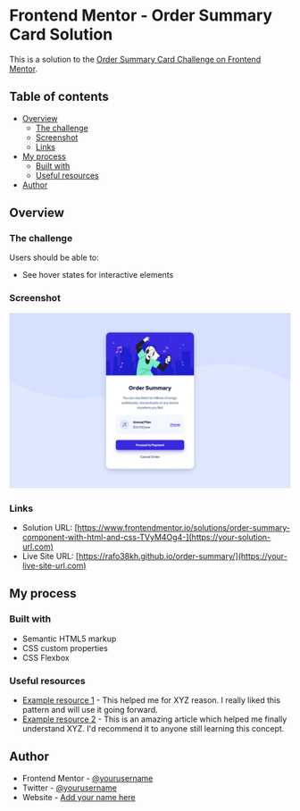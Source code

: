 # Frontend Mentor - Order Summary Card Solution

This is a solution to the [Order Summary Card Challenge on Frontend Mentor](https://www.frontendmentor.io/challenges/order-summary-component-QlPmajDUj).

## Table of contents

- [Overview](#overview)
  - [The challenge](#the-challenge)
  - [Screenshot](#screenshot)
  - [Links](#links)
- [My process](#my-process)
  - [Built with](#built-with)
  - [Useful resources](#useful-resources)
- [Author](#author)

## Overview

### The challenge

Users should be able to:

- See hover states for interactive elements

### Screenshot

![screenshot](./img/screenshot.png)

### Links

- Solution URL: [https://www.frontendmentor.io/solutions/order-summary-component-with-html-and-css-TVyM4Og4-](https://your-solution-url.com)
- Live Site URL: [https://rafo38kh.github.io/order-summary/](https://your-live-site-url.com)

## My process

### Built with

- Semantic HTML5 markup
- CSS custom properties
- CSS Flexbox

### Useful resources

- [Example resource 1](https://www.example.com) - This helped me for XYZ reason. I really liked this pattern and will use it going forward.
- [Example resource 2](https://www.example.com) - This is an amazing article which helped me finally understand XYZ. I'd recommend it to anyone still learning this concept.

## Author

- Frontend Mentor - [@yourusername](https://www.frontendmentor.io/profile/yourusername)
- Twitter - [@yourusername](https://www.twitter.com/yourusername)
- Website - [Add your name here](https://www.your-site.com)
